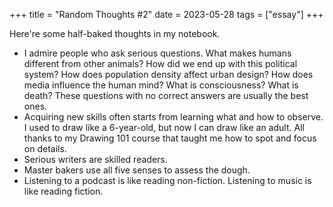 +++
title = "Random Thoughts #2"
date = 2023-05-28
tags = ["essay"]
+++

Here're some half-baked thoughts in my notebook.

* I admire people who ask serious questions. What makes humans different from other animals? How did we end up with this political system? How does population density affect urban design? How does media influence the human mind? What is consciousness? What is death? These questions with no correct answers are usually the best ones.
* Acquiring new skills often starts from learning what and how to observe. I used to draw like a 6-year-old, but now I can draw like an adult. All thanks to my Drawing 101 course that taught me how to spot and focus on details. 
* Serious writers are skilled readers.
* Master bakers use all five senses to assess the dough.
* Listening to a podcast is like reading non-fiction. Listening to music is like reading fiction.
